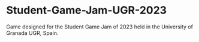 # Student-Game-Jam-UGR-2023
Game designed for the Student Game Jam of 2023 held in the University of Granada UGR, Spain.

